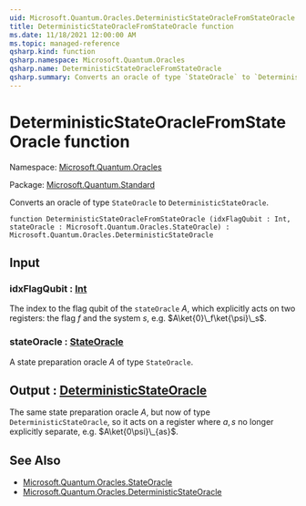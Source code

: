 ```yaml
---
uid: Microsoft.Quantum.Oracles.DeterministicStateOracleFromStateOracle
title: DeterministicStateOracleFromStateOracle function
ms.date: 11/18/2021 12:00:00 AM
ms.topic: managed-reference
qsharp.kind: function
qsharp.namespace: Microsoft.Quantum.Oracles
qsharp.name: DeterministicStateOracleFromStateOracle
qsharp.summary: Converts an oracle of type `StateOracle` to `DeterministicStateOracle`.
---
```


# DeterministicStateOracleFromStateOracle function

Namespace: [Microsoft.Quantum.Oracles](xref:Microsoft.Quantum.Oracles)

Package: [Microsoft.Quantum.Standard](https://nuget.org/packages/Microsoft.Quantum.Standard)


Converts an oracle of type `StateOracle` to `DeterministicStateOracle`.

```qsharp
function DeterministicStateOracleFromStateOracle (idxFlagQubit : Int, stateOracle : Microsoft.Quantum.Oracles.StateOracle) : Microsoft.Quantum.Oracles.DeterministicStateOracle
```


## Input

### idxFlagQubit : [Int](xref:microsoft.quantum.qsharp.valueliterals#int-literals)

The index to the flag qubit of the `stateOracle` $A$,which explicitly acts on two registers: the flag $f$ and the system$s$, e.g. $A\ket{0}\_f\ket{\psi}\_s$.


### stateOracle : [StateOracle](xref:Microsoft.Quantum.Oracles.StateOracle)

A state preparation oracle $A$ of type `StateOracle`.



## Output : [DeterministicStateOracle](xref:Microsoft.Quantum.Oracles.DeterministicStateOracle)

The same state preparation oracle $A$, but now of type`DeterministicStateOracle`, so it acts on a register where $a,s$ nolonger explicitly separate, e.g.  $A\ket{0\psi}\_{as}$.

## See Also

- [Microsoft.Quantum.Oracles.StateOracle](xref:Microsoft.Quantum.Oracles.StateOracle)
- [Microsoft.Quantum.Oracles.DeterministicStateOracle](xref:Microsoft.Quantum.Oracles.DeterministicStateOracle)